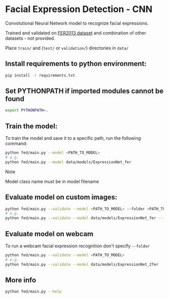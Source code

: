 # Facial Expression Detection - CNN

Convolutional Neural Network model to recognize facial expressions.

Trained and validated on [FER2013 dataset](https://www.kaggle.com/datasets/msambare/fer2013) and combination of other datasets - not provided.

Place `train/` and (`test/` or `validation/`) directories in `data/`

## Install requirements to python environment:

```bash
pip install -r requirements.txt
```

## Set PYTHONPATH if imported modules cannot be found

```bash
export PYTHONPATH=.
```

## Train the model:

To train the model and save it to a specific path, run the following command:

```bash
python fed/main.py --model <PATH_TO_MODEL>
# e.g.
python fed/main.py --model data/models/ExpressionNet_fer
```

> [!NOTE]
> Model class name must be in model filename

## Evaluate model on custom images:

```bash
python fed/main.py --validate --model <PATH_TO_MODEL> --folder <PATH_TO_IMAGES>
# e.g.
python fed/main.py --validate --model data/models/ExpressionNet_fer --folder imagecsv
```

## Evaluate model on webcam

To run a webcam facial expression recognition don't specify `--folder`

```bash
python fed/main.py --validate --model <PATH_TO_MODEL>
# e.g.
python fed/main.py --validate --model data/models/ExpressionNet_2fer
```

## More info

```bash
python fed/main.py --help
```
